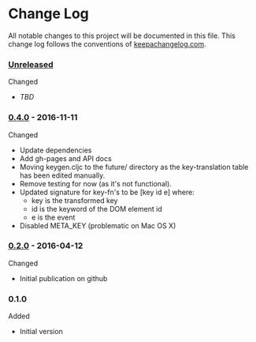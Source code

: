 # Change Log

All notable changes to this project will be documented in this file. This change log follows the conventions of [keepachangelog.com](http://keepachangelog.com/).

### [Unreleased]

Changed
- *TBD*

### [0.4.0] - 2016-11-11

Changed
* Update dependencies
* Add gh-pages and API docs
* Moving keygen.cljc to the future/ directory as the
    key-translation table has been edited manually.
* Remove testing for now (as it's not functional).
* Updated signature for key-fn's to be [key id e] where:
  - key is the transformed key
  - id is the keyword of the DOM element id
  - e is the event
* Disabled META_KEY (problematic on Mac OS X)


### [0.2.0] - 2016-04-12

Changed
* Initial publication on github

### 0.1.0

Added
*  Initial version

[0.2.0]: https://github.com/dollabs/webkeys/compare/0.1.0...0.2.0
[0.4.0]: https://github.com/dollabs/webkeys/compare/0.2.0...0.4.0
[Unreleased]: https://github.com/dollabs/webkeys/compare/0.4.0...HEAD
